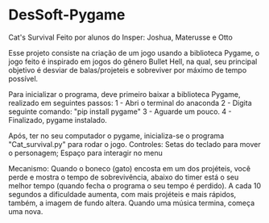 # DesSoft-Pygame
Cat's Survival
Feito por alunos do Insper: Joshua, Materusse e Otto

Esse projeto consiste na criação de um jogo usando a biblioteca Pygame, o jogo feito é inspirado em jogos do gênero Bullet Hell, na qual, seu principal objetivo é desviar de 
balas/projeteis e sobreviver por máximo de tempo possível.

Para inicializar o programa, deve primeiro baixar a biblioteca Pygame, realizado em seguintes passos:
1 - Abri o terminal do anaconda
2 - Digita seguinte comando: "pip install pygame"
3 - Aguarde um pouco.
4 - Finalizado, pygame instalado.

Após, ter no seu computador o pygame, inicializa-se o programa "Cat_survival.py" para rodar o jogo.
Controles: Setas do teclado para mover o personagem; Espaço para interagir no menu

Mecanismo: Quando o boneco (gato) encosta em um dos projéteis, você perde e mostra o tempo de sobrevivência, abaixo do timer está o seu melhor tempo (quando fecha o programa
o seu tempo é perdido).
A cada 10 segundos a dificuldade aumenta, com mais projéteis e mais rápidos, também, a imagem de fundo altera.
Quando uma música termina, começa uma nova.
